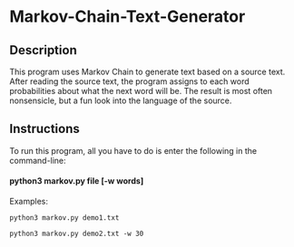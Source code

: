 # Markov-Chain-Text-Generator
## Description
This program uses Markov Chain to generate text based on a source text. 
After reading the source text, the program assigns to each word probabilities about what the next word will be.
The result is most often nonsensicle, but a fun look into the language of the source.

## Instructions
To run this program, all you have to do is enter the following in the command-line:
#### python3 markov.py file [-w words]
Examples:

`python3 markov.py demo1.txt`

`python3 markov.py demo2.txt -w 30`
